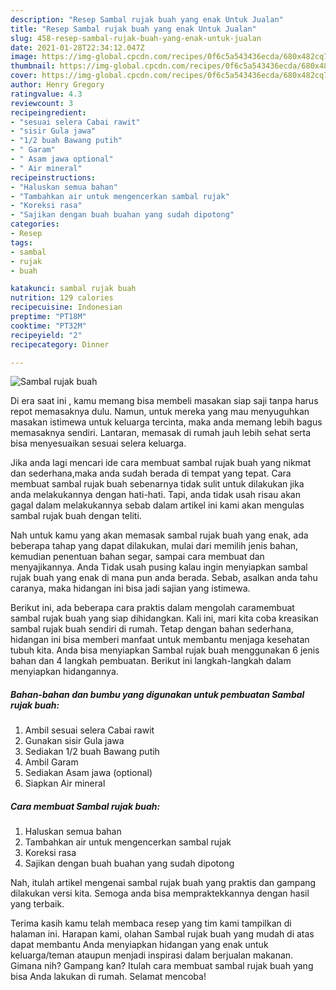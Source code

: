 ```yaml
---
description: "Resep Sambal rujak buah yang enak Untuk Jualan"
title: "Resep Sambal rujak buah yang enak Untuk Jualan"
slug: 458-resep-sambal-rujak-buah-yang-enak-untuk-jualan
date: 2021-01-28T22:34:12.047Z
image: https://img-global.cpcdn.com/recipes/0f6c5a543436ecda/680x482cq70/sambal-rujak-buah-foto-resep-utama.jpg
thumbnail: https://img-global.cpcdn.com/recipes/0f6c5a543436ecda/680x482cq70/sambal-rujak-buah-foto-resep-utama.jpg
cover: https://img-global.cpcdn.com/recipes/0f6c5a543436ecda/680x482cq70/sambal-rujak-buah-foto-resep-utama.jpg
author: Henry Gregory
ratingvalue: 4.3
reviewcount: 3
recipeingredient:
- "sesuai selera Cabai rawit"
- "sisir Gula jawa"
- "1/2 buah Bawang putih"
- " Garam"
- " Asam jawa optional"
- " Air mineral"
recipeinstructions:
- "Haluskan semua bahan"
- "Tambahkan air untuk mengencerkan sambal rujak"
- "Koreksi rasa"
- "Sajikan dengan buah buahan yang sudah dipotong"
categories:
- Resep
tags:
- sambal
- rujak
- buah

katakunci: sambal rujak buah 
nutrition: 129 calories
recipecuisine: Indonesian
preptime: "PT18M"
cooktime: "PT32M"
recipeyield: "2"
recipecategory: Dinner

---
```



![Sambal rujak buah](https://img-global.cpcdn.com/recipes/0f6c5a543436ecda/680x482cq70/sambal-rujak-buah-foto-resep-utama.jpg)

Di era  saat ini , kamu memang bisa membeli masakan siap saji tanpa harus repot memasaknya dulu. Namun, untuk mereka yang mau menyuguhkan masakan istimewa untuk keluarga tercinta, maka anda memang lebih bagus memasaknya sendiri. Lantaran, memasak di rumah jauh lebih sehat serta bisa menyesuaikan sesuai selera keluarga.

Jika anda lagi mencari ide cara membuat sambal rujak buah yang nikmat dan sederhana,maka anda sudah berada di tempat yang tepat. Cara membuat sambal rujak buah  sebenarnya tidak sulit untuk dilakukan jika anda melakukannya dengan hati-hati. Tapi, anda tidak usah risau akan gagal dalam melakukannya 
sebab dalam artikel ini kami akan mengulas sambal rujak buah dengan teliti.  



Nah untuk kamu yang akan memasak sambal rujak buah yang enak, ada beberapa tahap yang dapat dilakukan, mulai dari memilih jenis bahan, kemudian penentuan bahan segar, sampai cara membuat dan menyajikannya. Anda Tidak usah pusing kalau ingin menyiapkan sambal rujak buah yang enak di mana pun anda berada. Sebab, asalkan anda  tahu caranya, maka hidangan ini bisa jadi sajian yang istimewa.

Berikut ini, ada beberapa cara praktis  dalam mengolah caramembuat sambal rujak buah yang siap dihidangkan. Kali ini, mari kita coba kreasikan sambal rujak buah sendiri di rumah. Tetap dengan bahan sederhana, hidangan ini bisa memberi manfaat untuk membantu menjaga kesehatan tubuh kita. Anda bisa menyiapkan Sambal rujak buah menggunakan 6 jenis bahan dan 4 langkah pembuatan. Berikut ini langkah-langkah dalam menyiapkan hidangannya.

<!--inarticleads1-->

##### Bahan-bahan dan bumbu yang digunakan untuk pembuatan Sambal rujak buah:

1. Ambil sesuai selera Cabai rawit
1. Gunakan sisir Gula jawa
1. Sediakan 1/2 buah Bawang putih
1. Ambil  Garam
1. Sediakan  Asam jawa (optional)
1. Siapkan  Air mineral




<!--inarticleads2-->

##### Cara membuat Sambal rujak buah:

1. Haluskan semua bahan
1. Tambahkan air untuk mengencerkan sambal rujak
1. Koreksi rasa
1. Sajikan dengan buah buahan yang sudah dipotong




Nah, itulah artikel mengenai  sambal rujak buah  yang praktis dan gampang dilakukan versi kita. Semoga anda bisa mempraktekkannya dengan hasil yang terbaik. 

Terima kasih kamu telah membaca resep yang tim kami tampilkan di halaman ini. Harapan kami, olahan  Sambal rujak buah yang mudah di atas dapat membantu Anda menyiapkan hidangan yang enak untuk keluarga/teman ataupun menjadi inspirasi dalam berjualan makanan. Gimana nih? Gampang kan? Itulah cara membuat sambal rujak buah yang bisa Anda lakukan di rumah. Selamat mencoba!

